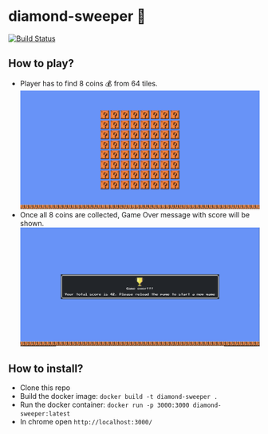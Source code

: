# diamond-sweeper 💎
[![Build Status](https://travis-ci.org/nirajmchauhan/diamond-sweeper.svg?branch=master)](https://travis-ci.org/nirajmchauhan/diamond-sweeper)

## How to play?
- Player has to find 8 coins 💰 from 64 tiles.
![Screenshot](./assets/diamond-sweeper.png)
- Once all 8 coins are collected, Game Over message with score will be shown.
![Screenshot](./assets/game-over.png)

## How to install?
- Clone this repo
- Build the docker image: `docker build -t diamond-sweeper .`
- Run the docker container: `docker run -p 3000:3000 diamond-sweeper:latest`
- In chrome open `http://localhost:3000/`


